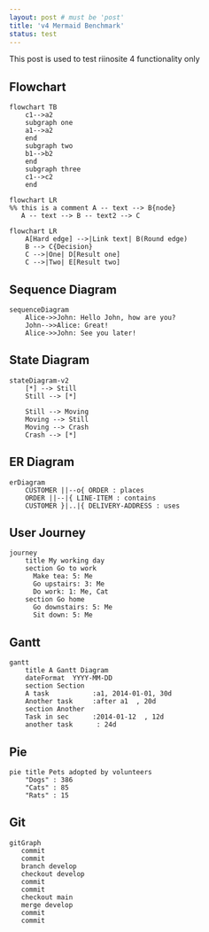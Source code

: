 ```yaml
---
layout: post # must be 'post'
title: 'v4 Mermaid Benchmark'
status: test
---
```


This post is used to test riinosite 4 functionality only

## Flowchart

```mermaid
flowchart TB
    c1-->a2
    subgraph one
    a1-->a2
    end
    subgraph two
    b1-->b2
    end
    subgraph three
    c1-->c2
    end
```

```mermaid
flowchart LR
%% this is a comment A -- text --> B{node}
   A -- text --> B -- text2 --> C
```

```mermaid
flowchart LR
    A[Hard edge] -->|Link text| B(Round edge)
    B --> C{Decision}
    C -->|One| D[Result one]
    C -->|Two| E[Result two]
```

## Sequence Diagram

```mermaid
sequenceDiagram
    Alice->>John: Hello John, how are you?
    John-->>Alice: Great!
    Alice->>John: See you later!
```

## State Diagram

```mermaid
stateDiagram-v2
    [*] --> Still
    Still --> [*]

    Still --> Moving
    Moving --> Still
    Moving --> Crash
    Crash --> [*]
```

## ER Diagram

```mermaid
erDiagram
    CUSTOMER ||--o{ ORDER : places
    ORDER ||--|{ LINE-ITEM : contains
    CUSTOMER }|..|{ DELIVERY-ADDRESS : uses
```

## User Journey

```mermaid
journey
    title My working day
    section Go to work
      Make tea: 5: Me
      Go upstairs: 3: Me
      Do work: 1: Me, Cat
    section Go home
      Go downstairs: 5: Me
      Sit down: 5: Me
```

## Gantt

```mermaid
gantt
    title A Gantt Diagram
    dateFormat  YYYY-MM-DD
    section Section
    A task           :a1, 2014-01-01, 30d
    Another task     :after a1  , 20d
    section Another
    Task in sec      :2014-01-12  , 12d
    another task      : 24d
```

## Pie

```mermaid
pie title Pets adopted by volunteers
    "Dogs" : 386
    "Cats" : 85
    "Rats" : 15
```

## Git

```mermaid
gitGraph
   commit
   commit
   branch develop
   checkout develop
   commit
   commit
   checkout main
   merge develop
   commit
   commit
```
